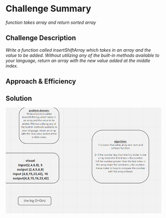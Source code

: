 # Challenge Summary

_function takes array and return sorted array_

## Challenge Description

_Write a function called insertShiftArray which takes in an array and the value to be added. Without utilizing any of the built-in methods available to your language, return an array with the new value added at the middle index._

## Approach & Efficiency

<!-- What approach did you take? Why? What is the Big O space/time for this approach? -->

## Solution

![image](../../assets/challenge2.PNG)
